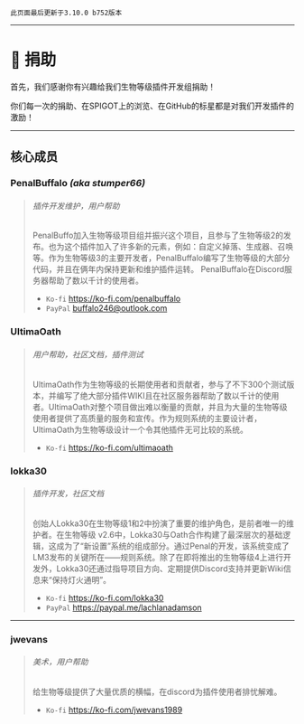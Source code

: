 ```
此页面最后更新于3.10.0 b752版本
```

***

# 💸 捐助

首先，我们感谢你有兴趣给我们生物等级插件开发组捐助！

你们每一次的捐助、在SPIGOT上的浏览、在GitHub的标星都是对我们开发插件的激励！

***

## 核心成员

### PenalBuffalo *(aka stumper66)*

> ###### 插件开发维护，用户帮助
> PenalBuffo加入生物等级项目组并振兴这个项目，且参与了生物等级2的发布。也为这个插件加入了许多新的元素，例如：自定义掉落、生成器、召唤等。作为生物等级3的主要开发者，PenalBuffalo编写了生物等级的大部分代码，并且在俩年内保持更新和维护插件运转。 PenalBuffalo在Discord服务器帮助了数以千计的使用者。
> * `Ko-fi` https://ko-fi.com/penalbuffalo
> * `PayPal` buffalo246@outlook.com

### UltimaOath
> ###### 用户帮助，社区文档，插件测试
> UltimaOath作为生物等级的长期使用者和贡献者，参与了不下300个测试版本，并编写了绝大部分插件WIKI且在社区服务器帮助了数以千计的使用者。UltimaOath对整个项目做出难以衡量的贡献，并且为大量的生物等级使用者提供了高质量的服务和宣传。作为规则系统的主要设计者，UltimaOath为生物等级设计一个令其他插件无可比较的系统。
> * `Ko-fi` https://ko-fi.com/ultimaoath

### lokka30
> ###### 插件开发，社区文档
> 创始人Lokka30在生物等级1和2中扮演了重要的维护角色，是前者唯一的维护者。在生物等级 v2.6中，Lokka30与Oath合作构建了最深层次的基础逻辑，这成为了“新设置”系统的组成部分。通过Penal的开发，该系统变成了LM3发布的关键所在——规则系统。除了在即将推出的生物等级4上进行开发外，Lokka30还通过指导项目方向、定期提供Discord支持并更新Wiki信息来“保持灯火通明”。
> * `Ko-fi` https://ko-fi.com/lokka30
> * `PayPal` https://paypal.me/lachlanadamson

***

### jwevans
> ###### 美术，用户帮助
> 给生物等级提供了大量优质的横幅，在discord为插件使用者排忧解难。
> * `Ko-fi` https://ko-fi.com/jwevans1989